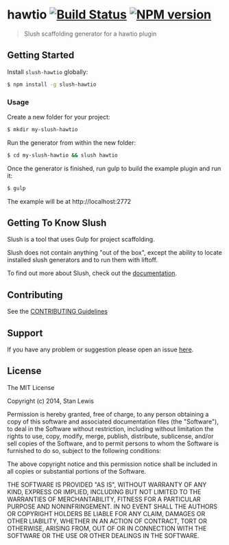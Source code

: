 # hawtio [![Build Status](https://secure.travis-ci.org/gashcrumb/slush-hawtio.png?branch=master)](https://travis-ci.org/gashcrumb/slush-hawtio) [![NPM version](https://badge-me.herokuapp.com/api/npm/slush-hawtio.png)](http://badges.enytc.com/for/npm/slush-hawtio)

> Slush scaffolding generator for a hawtio plugin


## Getting Started

Install `slush-hawtio` globally:

```bash
$ npm install -g slush-hawtio
```

### Usage

Create a new folder for your project:

```bash
$ mkdir my-slush-hawtio
```

Run the generator from within the new folder:

```bash
$ cd my-slush-hawtio && slush hawtio
```

Once the generator is finished, run gulp to build the example plugin and run it:
```bash
$ gulp
```

The example will be at http://localhost:2772


## Getting To Know Slush

Slush is a tool that uses Gulp for project scaffolding.

Slush does not contain anything "out of the box", except the ability to locate installed slush generators and to run them with liftoff.

To find out more about Slush, check out the [documentation](https://github.com/klei/slush).

## Contributing

See the [CONTRIBUTING Guidelines](https://github.com/gashcrumb/slush-hawtio/blob/master/CONTRIBUTING.md)

## Support
If you have any problem or suggestion please open an issue [here](https://github.com/gashcrumb/slush-hawtio/issues).

## License 

The MIT License

Copyright (c) 2014, Stan Lewis

Permission is hereby granted, free of charge, to any person
obtaining a copy of this software and associated documentation
files (the "Software"), to deal in the Software without
restriction, including without limitation the rights to use,
copy, modify, merge, publish, distribute, sublicense, and/or sell
copies of the Software, and to permit persons to whom the
Software is furnished to do so, subject to the following
conditions:

The above copyright notice and this permission notice shall be
included in all copies or substantial portions of the Software.

THE SOFTWARE IS PROVIDED "AS IS", WITHOUT WARRANTY OF ANY KIND,
EXPRESS OR IMPLIED, INCLUDING BUT NOT LIMITED TO THE WARRANTIES
OF MERCHANTABILITY, FITNESS FOR A PARTICULAR PURPOSE AND
NONINFRINGEMENT. IN NO EVENT SHALL THE AUTHORS OR COPYRIGHT
HOLDERS BE LIABLE FOR ANY CLAIM, DAMAGES OR OTHER LIABILITY,
WHETHER IN AN ACTION OF CONTRACT, TORT OR OTHERWISE, ARISING
FROM, OUT OF OR IN CONNECTION WITH THE SOFTWARE OR THE USE OR
OTHER DEALINGS IN THE SOFTWARE.

